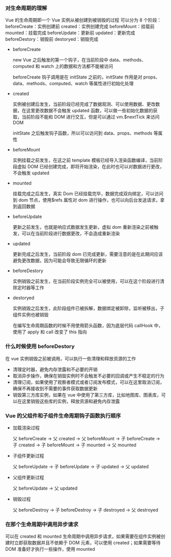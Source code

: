 ### 对生命周期的理解

Vue 的生命周期即一个 Vue 实例从被创建到被销毁的过程 可以分为 8 个阶段： beforeCreate：实例创建前 created：实例创建完成 beforeMount：挂载前 mounted：挂载完成 beforeUpdate：更新前 updated：更新完成 beforeDestory：销毁前 destoryed：销毁完成

- beforeCreate

  new Vue 之后触发的第一个钩子，在当前阶段中 data、methods、computed 和 watch 上的数据和方法都不能被访问

  beforeCreate 钩子调用是在 initState 之前的，initState 作用是对 props、data、methods、computed、watch 等属性进行初始化处理

- created

  实例被创建后发生，当前阶段已经完成了数据观测、可以使用数据、更改数据，在这里更改数据不会触发 updated 函数，可以做一些初始化数据的获取，当前阶段不能和 DOM 进行交互，但是可以通过 vm.$nextTick 来访问 DOM

  initState 之后触发钩子函数，所以可以访问到 data、props、methods 等属性

- beforeMount

  实例挂载之前发生，在这之前 template 模板已经导入渲染函数编译，当前阶段虚拟 DOM 已经创建完成，即将开始渲染，在此时也可以对数据进行更改，不会触发 updated

- mounted

  挂载完成之后发生，真实 Dom 已经挂载完毕，数据完成双向绑定，可以访问到 dom 节点，使用$refs 属性对 dom 进行操作，也可以向后台发送请求，拿到返回数据

- beforeUpdate

  更新之前发生，也就是响应式数据发生更新，虚拟 dom 重新渲染之前被触发，可以在当前阶段进行数据更改，不会造成重新渲染

- updated

  更新完成之后发生，当前阶段 dom 已完成更新，需要注意的是在此期间应该避免更改数据，因为可能会导致无限循环的更新

- beforeDestory

  实例销毁之前发生，在当前阶段实例完全可以被使用，可以在这个阶段进行清除定时器等工作

- destoryed

  实例销毁之后发生，此阶段组件已被拆解，数据绑定被卸除，监听被移出，子组件实例也被销毁

  在编写生命周期函数的时候不用使用箭头函数，因为底层代码 callHook 中，使用了 apply 和 call 改变了 this 指向

### 什么时候使用 beforeDestory

在 vue 实例销毁之前被调用，可以执行一些清理和释放资源的工作

- 清理定时器，避免内存泄露和不必要的开销
- 取消异步操作，确保在销毁实例时不会触发不必要的回调或产生不稳定的行为
- 清理订阅，如果使用了观察者模式或者订阅发布模式，可以在这里取消订阅，确保不再接收到不需要的事件获取数据更新
- 销毁第三方库实例，如果在 vue 中使用了第三方库，比如地图库、图表库，可以在这里销毁这些库的实例，释放资源和避免内存泄露

### Vue 的父组件和子组件生命周期钩子函数执行顺序

- 加载渲染过程

  父 beforeCreate -> 父 created -> 父 beforeMount -> 子 beforeCreate -> 子 created ->
  子 beforeMount -> 子 mounted -> 父 mounted

- 子组件更新过程

  父 beforeUpdate -> 子 beforeUpdate -> 子 updated -> 父 updated

- 父组件更新过程

  父 beforeUpdate -> 父 updated

- 销毁过程

  父 beforeDestroy -> 子 beforeDestroy -> 子 destroyed -> 父 destroyed

### 在那个生命周期中调用异步请求

可以在 created 和 mounted 生命周期中调用异步请求，如果需要在组件实例被创建时立即获取数据并且不依赖于 DOM 元素，可以使用 created；如果需要等待 DOM 准备好才执行一些操作，使用 mounted
